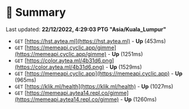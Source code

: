 # 📖 Summary
Last updated: **22/12/2022, 4:29:03 PTG "Asia/Kuala_Lumpur"**

- `GET` [https://hst.aytea.ml](https://hst.aytea.ml) - **Up** (453ms)
- `GET` [https://memeapi.cyclic.app/gimme](https://memeapi.cyclic.app/gimme) - **Up** (1251ms)
- `GET` [https://color.aytea.ml/4b31d6.png](https://color.aytea.ml/4b31d6.png) - **Up** (1529ms)
- `GET` [https://memeapi.cyclic.app](https://memeapi.cyclic.app) - **Up** (965ms)
- `GET` [https://klik.ml/health](https://klik.ml/health) - **Up** (1027ms)
- `GET` [https://memeapi.aytea14.repl.co/gimme](https://memeapi.aytea14.repl.co/gimme) - **Up** (1260ms)
